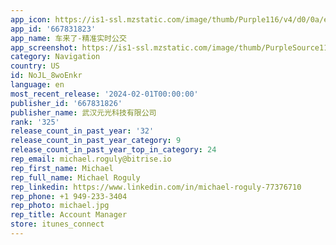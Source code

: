 ```yaml
---
app_icon: https://is1-ssl.mzstatic.com/image/thumb/Purple116/v4/d0/0a/e5/d00ae5d4-9df2-f20b-3df5-476d7f1116d1/AppIcon-0-0-1x_U007emarketing-0-5-0-0-85-220.png/1024x1024bb.png
app_id: '667831823'
app_name: 车来了-精准实时公交
app_screenshot: https://is1-ssl.mzstatic.com/image/thumb/PurpleSource116/v4/2b/30/f8/2b30f834-c897-92cf-a080-e62c999e271b/2523804d-cad2-47d6-b3a5-47228c6a2bf5_ios-12-_01.jpg/1242x2688bb.png
category: Navigation
country: US
id: NoJL_8woEnkr
language: en
most_recent_release: '2024-02-01T00:00:00'
publisher_id: '667831826'
publisher_name: 武汉元光科技有限公司
rank: '325'
release_count_in_past_year: '32'
release_count_in_past_year_category: 9
release_count_in_past_year_top_in_category: 24
rep_email: michael.roguly@bitrise.io
rep_first_name: Michael
rep_full_name: Michael Roguly
rep_linkedin: https://www.linkedin.com/in/michael-roguly-77376710
rep_phone: +1 949-233-3404
rep_photo: michael.jpg
rep_title: Account Manager
store: itunes_connect
---
```

